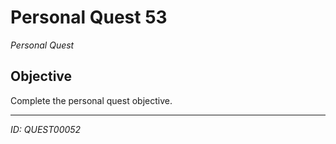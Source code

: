 # Personal Quest 53

*Personal Quest*

## Objective
Complete the personal quest objective.

---
*ID: QUEST00052*